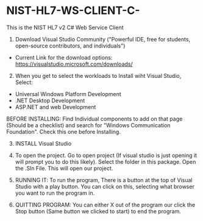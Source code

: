 # NIST-HL7-WS-CLIENT-C-
This is the NIST HL7 v2 C# Web Service Client

1. Download Visual Studio Community ("Powerful IDE, free for students, open-source contributors, and individuals")

- Current Link for the download options: https://visualstudio.microsoft.com/downloads/

2. When you get to select the workloads to Install wiht Visual Studio, Select:
- Universal Windows Platform Development
- .NET Desktop Development
- ASP.NET and web Development

BEFORE INSTALLING: Find Individual components to add on that page (Should be a checklist) and search for "Windows Communication Foundation". Check
this one before Installing.

3. INSTALL Visual Studio

4. To open the project. Go to open project (If visual studio is just opening it will prompt you to do this likely). Select the folder in this package.
Open the .Sln File. This will open our project.

5. RUNNING IT: To run the program, There is a button at the top of Visual Studio with a play button. You can click on this, selecting what browser 
you want to run the program in.

6. QUITTING PROGRAM: You can either X out of the program our click the Stop button (Same button we clicked to start) to end the program.

